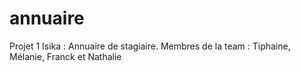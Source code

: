 # annuaire
Projet 1 Isika : Annuaire de stagiaire. Membres de la team : Tiphaine, Mélanie, Franck et Nathalie
